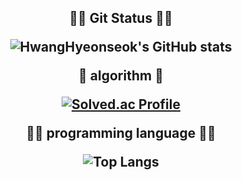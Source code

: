<h2 align="center">
  
👨‍💻 Git Status 👨‍💻
  
![HwangHyeonseok's GitHub stats](https://github-readme-stats.vercel.app/api?username=HwangHyeonseok&show_icons=true&theme=radical) 

🔢 algorithm 🔢
  
[![Solved.ac Profile](http://mazassumnida.wtf/api/generate_badge?boj=hhs0991)](https://solved.ac/hhs0991) 

🧑‍💻 programming language 🧑‍💻
  
![Top Langs](https://github-readme-stats.vercel.app/api/top-langs/?username=HwangHyeonseok&layout=Demo&theme=onedark) 
  
</h2 align="center">

